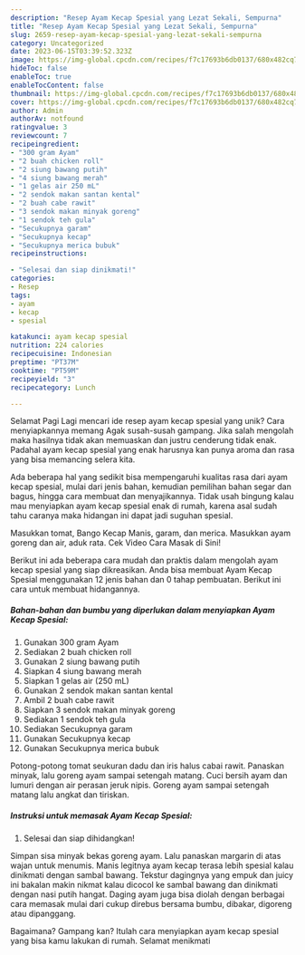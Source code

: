 ```yaml
---
description: "Resep Ayam Kecap Spesial yang Lezat Sekali, Sempurna"
title: "Resep Ayam Kecap Spesial yang Lezat Sekali, Sempurna"
slug: 2659-resep-ayam-kecap-spesial-yang-lezat-sekali-sempurna
category: Uncategorized
date: 2023-06-15T03:39:52.323Z
image: https://img-global.cpcdn.com/recipes/f7c17693b6db0137/680x482cq70/ayam-kecap-spesial-foto-resep-utama.jpg
hideToc: false
enableToc: true
enableTocContent: false
thumbnail: https://img-global.cpcdn.com/recipes/f7c17693b6db0137/680x482cq70/ayam-kecap-spesial-foto-resep-utama.jpg
cover: https://img-global.cpcdn.com/recipes/f7c17693b6db0137/680x482cq70/ayam-kecap-spesial-foto-resep-utama.jpg
author: Admin
authorAv: notfound
ratingvalue: 3
reviewcount: 7
recipeingredient:
- "300 gram Ayam"
- "2 buah chicken roll"
- "2 siung bawang putih"
- "4 siung bawang merah"
- "1 gelas air 250 mL"
- "2 sendok makan santan kental"
- "2 buah cabe rawit"
- "3 sendok makan minyak goreng"
- "1 sendok teh gula"
- "Secukupnya garam"
- "Secukupnya kecap"
- "Secukupnya merica bubuk"
recipeinstructions:

- "Selesai dan siap dinikmati!"
categories:
- Resep
tags:
- ayam
- kecap
- spesial

katakunci: ayam kecap spesial 
nutrition: 224 calories
recipecuisine: Indonesian
preptime: "PT37M"
cooktime: "PT59M"
recipeyield: "3"
recipecategory: Lunch

---
```



Selamat Pagi Lagi mencari ide resep ayam kecap spesial yang unik? Cara menyiapkannya memang Agak susah-susah gampang. Jika salah mengolah maka hasilnya tidak akan memuaskan dan justru cenderung tidak enak. Padahal ayam kecap spesial yang enak harusnya kan punya aroma dan rasa yang bisa memancing selera kita.


Ada beberapa hal yang sedikit bisa mempengaruhi kualitas rasa dari ayam kecap spesial, mulai dari jenis bahan, kemudian pemilihan bahan segar dan bagus, hingga cara membuat dan menyajikannya. Tidak usah bingung kalau mau menyiapkan ayam kecap spesial enak di rumah, karena asal sudah tahu caranya maka hidangan ini dapat jadi suguhan spesial.

Masukkan tomat, Bango Kecap Manis, garam, dan merica. Masukkan ayam goreng dan air, aduk rata. Cek Video Cara Masak di Sini!


Berikut ini ada beberapa cara mudah dan praktis dalam mengolah ayam kecap spesial yang siap dikreasikan. Anda bisa membuat Ayam Kecap Spesial menggunakan 12 jenis bahan dan 0 tahap pembuatan. Berikut ini cara untuk membuat hidangannya.

<!--inarticleads1-->

##### Bahan-bahan dan bumbu yang diperlukan dalam menyiapkan Ayam Kecap Spesial:

1. Gunakan 300 gram Ayam
1. Sediakan 2 buah chicken roll
1. Gunakan 2 siung bawang putih
1. Siapkan 4 siung bawang merah
1. Siapkan 1 gelas air (250 mL)
1. Gunakan 2 sendok makan santan kental
1. Ambil 2 buah cabe rawit
1. Siapkan 3 sendok makan minyak goreng
1. Sediakan 1 sendok teh gula
1. Sediakan Secukupnya garam
1. Gunakan Secukupnya kecap
1. Gunakan Secukupnya merica bubuk


Potong-potong tomat seukuran dadu dan iris halus cabai rawit. Panaskan minyak, lalu goreng ayam sampai setengah matang. Cuci bersih ayam dan lumuri dengan air perasan jeruk nipis. Goreng ayam sampai setengah matang lalu angkat dan tiriskan. 

<!--inarticleads2-->

##### Instruksi untuk memasak Ayam Kecap Spesial:


1. Selesai dan siap dihidangkan!

Simpan sisa minyak bekas goreng ayam. Lalu panaskan margarin di atas wajan untuk menumis. Manis legitnya ayam kecap terasa lebih spesial kalau dinikmati dengan sambal bawang. Tekstur dagingnya yang empuk dan juicy ini bakalan makin nikmat kalau dicocol ke sambal bawang dan dinikmati dengan nasi putih hangat. Daging ayam juga bisa diolah dengan berbagai cara memasak mulai dari cukup direbus bersama bumbu, dibakar, digoreng atau dipanggang. 

Bagaimana? Gampang kan? Itulah cara menyiapkan ayam kecap spesial yang bisa kamu lakukan di rumah. Selamat menikmati
